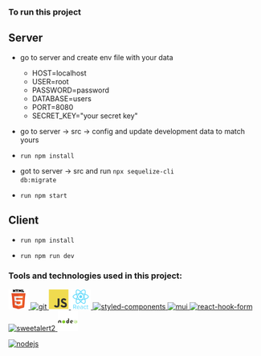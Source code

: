<h3 align="left">To run this project</h3>
<h2>Server</h2>

- go to server and create env file with your data

  - HOST=localhost
  - USER=root
  - PASSWORD=password
  - DATABASE=users
  - PORT=8080
  - SECRET_KEY="your secret key"

- go to server -> src -> config and update development data to match yours

- <code>run npm install</code>

- got to server -> src and run <code>npx sequelize-cli db:migrate</code>

- <code>run npm start</code>

<h2>Client</h2>

- <code>run npm install</code>

- <code>run npm run dev</code>

<h3 align="left">Tools and technologies used in this project:</h3>
<p align="left"> 
<a  target="_blank" href="https://developer.mozilla.org/en-US/docs/Web/HTML" rel="noreferrer"> <img src="https://raw.githubusercontent.com/devicons/devicon/master/icons/html5/html5-original-wordmark.svg" alt="html5" width="40" height="40"/> </a>
<a  target="_blank" href="https://git-scm.com/" rel="noreferrer"> <img src="https://www.vectorlogo.zone/logos/git-scm/git-scm-icon.svg" alt="git" width="40" height="40"/> </a>  
<a  target="_blank" href="https://developer.mozilla.org/en-US/docs/Web/JavaScript" rel="noreferrer"> <img src="https://raw.githubusercontent.com/devicons/devicon/master/icons/javascript/javascript-original.svg" alt="javascript" width="40" height="40"/> </a>
<a target="_blank" href="https://react.dev/" rel="noreferrer"> <img src="https://raw.githubusercontent.com/devicons/devicon/master/icons/react/react-original-wordmark.svg" alt="react" width="40" height="40"/> </a>
<a target="_blank" href="https://styled-components.com/" rel="noreferrer"> <img src="https://styled-components.com/logo.png" alt="styled-components" width="40" height="40"/> </a>
<a target="_blank" href="https://mui.com/" rel="noreferrer"> <img src="https://mui.com/static/logo.png" alt="mui" width="40" height="40"/> </a>
<a target="_blank" href="https://react-hook-form.com/" rel="noreferrer"> <img src="https://avatars.githubusercontent.com/u/53986236?s=280&v=4" alt="react-hook-form" width="40" height="40"/> </a>
<a target="_blank" href="https://sweetalert2.github.io/" rel="noreferrer"> <img src="https://raw.githubusercontent.com/sweetalert2/sweetalert2/master/assets/swal2-logo.png" alt="sweetalert2" width="80" height="40"/> </a>
<a href="https://nodejs.org" target="_blank" rel="noreferrer"> <img src="https://raw.githubusercontent.com/devicons/devicon/master/icons/nodejs/nodejs-original-wordmark.svg" alt="nodejs" width="40" height="40"/> </a>

<a href="https://jwt.io/" target="_blank" rel="noreferrer"> <img src="https://media.licdn.com/dms/image/D4D12AQHW9aRSWIOMxQ/article-cover_image-shrink_600_2000/0/1657421703592?e=2147483647&v=beta&t=nKygyfSDFwgPdEoC-nEkogMS0527SBa8z8D_FqUr-us" alt="nodejs" width="40" height="40"/> </a>
